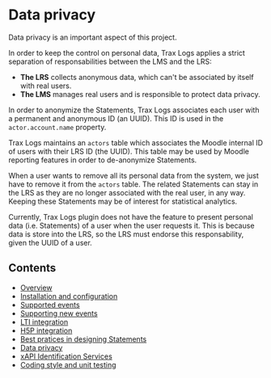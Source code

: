 # Data privacy

Data privacy is an important aspect of this project.

In order to keep the control on personal data, Trax Logs applies a strict separation of responsabilities between the LMS and the LRS:
* **The LRS** collects anonymous data, which can't be associated by itself with real users.
* **The LMS** manages real users and is responsible to protect data privacy.

In order to anonymize the Statements, Trax Logs associates each user with a permanent and anonymous ID (an UUID).
This ID is used in the `actor.account.name` property. 

Trax Logs maintains an `actors` table which associates the Moodle internal ID of users with their LRS ID (the UUID).
This table may be used by Moodle reporting features in order to de-anonymize Statements.

When a user wants to remove all its personal data from the system, we just have to remove it from the `actors` table.
The related Statements can stay in the LRS as they are no longer associated with the real user, in any way.
Keeping these Statements may be of interest for statistical analytics.

Currently, Trax Logs plugin does not have the feature to present personal data (i.e. Statements) of a user when the user requests it. This is because data is store into the LRS, so the LRS must endorse this responsability, given the UUID of a user.


## Contents

* [Overview](../README.md)
* [Installation and configuration](install.md)
* [Supported events](events.md)
* [Supporting new events](extend.md)
* [LTI integration](lti.md)
* [H5P integration](h5p.md)
* [Best pratices in designing Statements](best-practices.md)
* [Data privacy](privacy.md)
* [xAPI Identification Services](id.md)
* [Coding style and unit testing](test.md)

